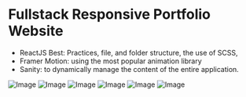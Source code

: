 # Fullstack Responsive Portfolio Website

- ReactJS Best: Practices, file, and folder structure, the use of SCSS,
- Framer Motion: using the most popular animation library
- Sanity: to dynamically manage the content of the entire application.

![Image]()
![Image]()
![Image]()
![Image]()
![Image]()
![Image]()
  